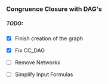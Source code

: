 ### Congruence Closure with DAG's 

##### TODO:
- [x] Finish creation of the graph
- [x] Fix CC_DAG 
- [ ] Remove Networkx 
- [ ] Simplify Input Formulas

